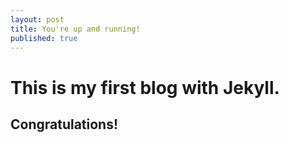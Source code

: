 ```yaml
---
layout: post
title: You're up and running!
published: true
---
```


# This is my first blog with Jekyll.

## Congratulations!